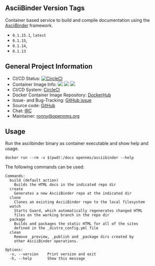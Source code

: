 ## AsciiBinder Version Tags

Container based service to build and compile documentation using the [AsciiBinder](http://www.asciibinder.org) framework.

* `0.1.15.1`, `latest`
* `0.1.15`,
* `0.1.14`,
* `0.1.13`

## General Project Information

* CI/CD Status: [![CircleCI](https://circleci.com/gh/opennms-forge/docker-asciibinder.svg?style=svg)](https://circleci.com/gh/opennms-forge/docker-asciibinder)
* Container Image Info: [![](https://images.microbadger.com/badges/version/opennms/asciibinder.svg)](https://microbadger.com/images/opennms/asciibinder "Get your own version badge on microbadger.com") [![](https://images.microbadger.com/badges/image/opennms/asciibinder.svg)](https://microbadger.com/images/opennms/asciibinder "Get your own image badge on microbadger.com") [![](https://images.microbadger.com/badges/license/opennms/asciibinder.svg)](https://microbadger.com/images/opennms/asciibinder "Get your own license badge on microbadger.com")
* CI/CD System: [CircleCI]
* Docker Container Image Repository: [DockerHub]
* Issue- and Bug-Tracking: [GitHub issue]
* Source code: [GitHub]
* Chat: [IRC]
* Maintainer: ronny@opennms.org

## Usage

Run the asciibinder binary as container executable and show help and usage.

```
docker run --rm -v $(pwd):/docs opennms/asciibinder --help
```

The following commands can be used:

```
Commands:
  build (default action)
    Builds the HTML docs in the indicated repo dir
  create
    Generates a new AsciiBinder repo at the indicated dir
  clone
    Clones an existing AsciiBinder repo to the local filesystem
  watch
    Starts Guard, which automatically regenerates changed HTML
    files on the working branch in the repo dir
  package
    Builds and packages the static HTML for all of the sites
    defined in the _distro_config.yml file
  clean
    Remove _preview, _publish and _package dirs created by
    other AsciiBinder operations.

Options:
  -v, --version    Print version and exit
  -h, --help       Show this message
```

[GitHub]: https://github.com/opennms-forge/docker-asciibinder.git
[DockerHub]: https://hub.docker.com/r/opennms/asciibinder
[GitHub issue]: https://github.com/opennms-forge/docker-asciibinder
[CircleCI]: https://circleci.com/gh/opennms-forge/docker-asciibinder
[IRC]: irc://freenode.org/#asciibinder
